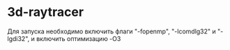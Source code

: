 # 3d-raytracer

Для запуска необходимо включить флаги "-fopenmp", "-lcomdlg32" и "-lgdi32", и включить оптимизацию -O3
